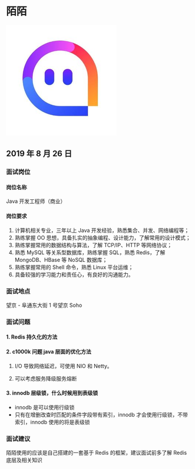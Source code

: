 # 陌陌

![陌陌](../.vuepress/public/momo.jpg)

## 2019 年 8 月 26 日

### 面试岗位

#### 岗位名称

Java 开发工程师（商业）

#### 岗位要求

1. 计算机相关专业，三年以上 Java 开发经验，熟悉集合、并发、网络编程等；
2. 熟练掌握 OO 思想，具备扎实的抽象编程、设计能力，了解常用的设计模式；
3. 熟练掌握常用的数据结构与算法，了解 TCP/IP、HTTP 等网络协议；
4. 熟悉 MySQL 等关系型数据库，熟练掌握 SQL，熟悉 Redis，了解 MongoDB、HBase 等 NoSQL 数据库；
5. 熟练掌握常用的 Shell 命令，熟悉 Linux 平台运维；
6. 具备较强的学习能力和责任心，有良好的沟通能力。

### 面试地点

望京 - 阜通东大街 1 号望京 Soho

### 面试问题

#### 1. Redis 持久化的方法


#### 2. c1000k 问题 java 层面的优化方法

1. I/O 导致网络延迟，可使用 NIO 和 Netty。

2. 可以考虑服务降级服务熔断

#### 3. innodb 层级锁，什么时候用到表级锁

- innodb 是可以使用行级锁
- 只有在增删改查时匹配的条件字段带有索引，innodb 才会使用行级锁，不带索引，innodb 使用的将是表级锁

### 面试建议

陌陌使用的应该是自己搭建的一套基于 Redis 的框架，建议面试前多了解 Redis 底层及相关知识

















<comment-comment/>
